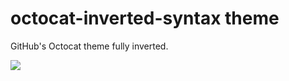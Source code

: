# octocat-inverted-syntax theme

GitHub's Octocat theme fully inverted.

![](https://i.imgur.com/YCy2ngY.png)
